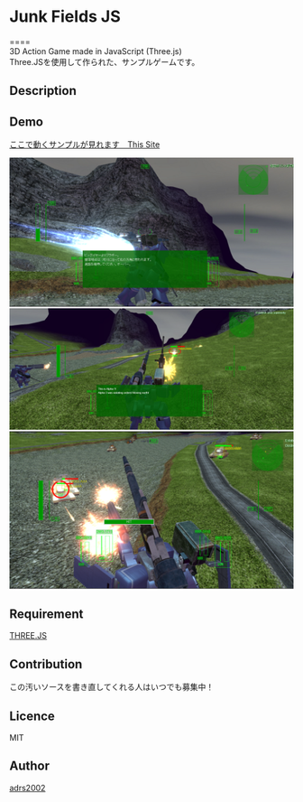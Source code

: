 # Junk Fields JS  
====  
3D Action Game made in JavaScript (Three.js)  
Three.JSを使用して作られた、サンプルゲームです。

## Description  
  
  
## Demo  
[ここで動くサンプルが見れます　This Site](http://www001.upp.so-net.ne.jp/adrs2002/teststage.html)  

![sample1](content/htmlimage/junk_sample1.png)  
![sample1](content/htmlimage/junk_sample2.png)  
![sample1](content/htmlimage/junk_sample3.png)  

## Requirement  
[THREE.JS](https://threejs.org/)  

## Contribution  
この汚いソースを書き直してくれる人はいつでも募集中！  

## Licence

MIT

## Author

[adrs2002](https://github.com/adrs2002/)